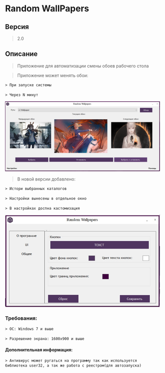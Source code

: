 # Random WallPapers

## Версия
> 2.0

## Описание
> Приложение для автоматизации смены обоев рабочего стола 

> Приложение может менять обои: 

	> При запуске системы 

	> Через N минут

![MainImage](MainForm.png)

> В новой версии добавлено:
	
	> Истори выбранных каталогов

	> Настройки вынесены в отдельное окно

	> В настройках доспна кастомизация

![Properties](Prop.jpg)

### Требования:
	> ОС: Windows 7 и выше

	> Разрешение экрана: 1600x900 и выше


#### Дополнительная информация:

	> Антивирус может ругаться на программу так как используется библиотека user32, а так же работа с реестром(для автозапуска)